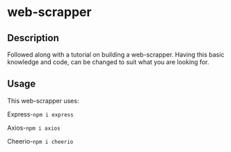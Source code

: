 # web-scrapper

## Description
Followed along with a tutorial on building a web-scrapper.  Having this basic knowledge and code, can be changed to suit what you are looking for.

## Usage
This web-scrapper uses:

Express-```npm i express```

Axios-```npm i axios```

Cheerio-```npm i cheerio```

